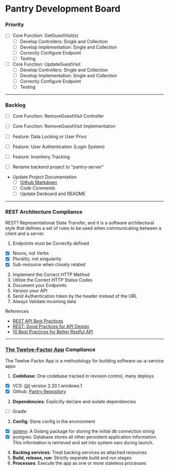 
# Pantry Development Board

### Priority
- [ ] Core Function: GetGuestVisit(s)
  - [ ] Develop Controllers: Single and Collection
  - [ ] Develop Implementation: Single and Collection
  - [ ] Correctly Configure Endpoint
  - [ ] Testing
- [ ] Core Function: UpdateGuestVisit
  - [ ] Develop Controllers: Single and Collection
  - [ ] Develop Implementation: Single and Collection
  - [ ] Correctly Configure Endpoint
  - [ ] Testing

***********
### Backlog
- [ ] Core Function: RemoveGuestVisit Controller
- [ ] Core Function: RemoveGuestVisit Implementation
- [ ] Feature: Data Locking or User Privs
- [ ] Feature: User Authentication (Login System)
- [ ] Feature: Inventory Tracking
- [ ] Rename backend project to "pantry-server"


- Update Project Documentation
  - [ ] [Github Markdown](https://guides.github.com/features/mastering-markdown/)
  - [ ] Code Comments
  - [ ] Update Devboard and README

***********
### REST Architecture Compliance
REST? Representational State Transfer, and it is a software architectural style that defines a set of rules to be used when communicating between a client and a server.

1. Endpoints must be Correctly defined
  - [x] Nouns, not Verbs
  - [x] Plurality, not singularity
  - [x] Sub-resource when closely related
2. Implement the Correct HTTP Method
3. Utilize the Correct HTTP Status Codes
4. Document your Endpoints
5. Version your API
6. Send Authentication token by the header instead of the URL
7. Always Validate incoming data

References
- [REST API Best Practices](https://jonathas.com/rest-api-best-practices/)
- [REST: Good Practices for API Design](https://medium.com/hashmapinc/rest-good-practices-for-api-design-881439796dc9)
- [10 Best Practices for Better Restful API](https://blog.mwaysolutions.com/2014/06/05/10-best-practices-for-better-restful-api/)

***********
### [The Twelve-Factor App](https://12factor.net/) Compliance
The Twelve-Factor App is a methodology for building software-as-a-service apps

1. **Codebase**: One codebase tracked in revision control, many deploys
  - [x] VCS: [Git](https://git-scm.com/book/en/v2/Getting-Started-About-Version-Control) version 2.20.1.windows.1
  - [x] Github: [Pantry Repository](https://github.com/irrationalgenius/pantry)

2. **Dependencies**: Explicitly declare and isolate dependencies
  - [ ] Gradle

3. **Config**: Store config in the environment
  - [x] [gotenv](https://github.com/subosito/gotenv): A Golang package for storing the initial db connection string
  - [x] postgres: Database stores all other persistent application information. This information is retrieved and set into system vars during launch.

4. **Backing services**: Treat backing services as attached resources
5. **Build, release, run**: Strictly separate build and run stages
6. **Processes**: Execute the app as one or more stateless processes
